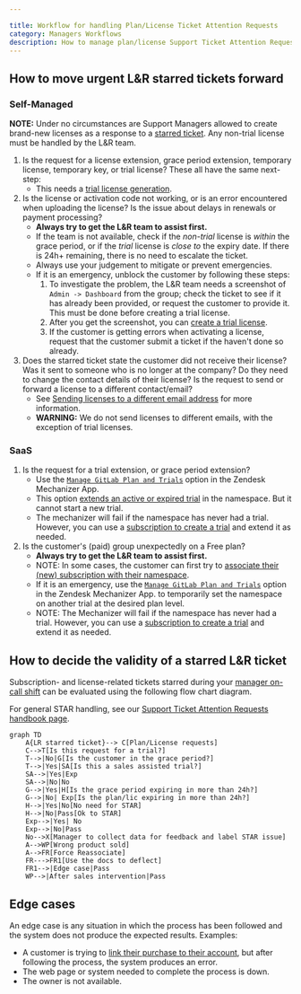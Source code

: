 ```yaml
---

title: Workflow for handling Plan/License Ticket Attention Requests
category: Managers Workflows
description: How to manage plan/license Support Ticket Attention Requests
---
```




## How to move urgent L&R starred tickets forward

### Self-Managed

**NOTE:** Under no circumstances are Support Managers allowed to create brand-new licenses as a response to a [starred ticket](/handbook/support/internal-support/support-ticket-attention-requests). Any non-trial license must be handled by the L&R team.

1. Is the request for a license extension, grace period extension, temporary license, temporary key, or trial license? These all have the same next-step:
    - This needs a [trial license generation](/handbook/support/license-and-renewals/workflows/self-managed/trials).
1. Is the license or activation code not working, or is an error encountered when uploading the license? Is the issue about delays in renewals or payment processing?
    - **Always try to get the L&R team to assist first.**
    - If the team is not available, check if the *non-trial* license is *within* the grace period, or if the *trial* license is *close to* the expiry date. If there is 24h+ remaining, there is no need to escalate the ticket.
    - Always use your judgement to mitigate or prevent emergencies.
    - If it is an emergency, unblock the customer by following these steps:
      1. To investigate the problem, the L&R team needs a screenshot of `Admin -> Dashboard` from the group; check the ticket to see if it has already been provided, or request the customer to provide it. This must be done before creating a trial license.
      1. After you get the screenshot, you can [create a trial license](/handbook/support/license-and-renewals/workflows/self-managed/trials).
      1. If the customer is getting errors when activating a license, request that the customer submit a ticket if the haven't done so already.
1. Does the starred ticket state the customer did not receive their license? Was it sent to someone who is no longer at the company? Do they need to change the contact details of their license? Is the request to send or forward a license to a different contact/email?
    - See [Sending licenses to a different email address](/handbook/support/license-and-renewals/workflows/self-managed/sending_license_to_different_email) for more information.
    - **WARNING:** We do not send licenses to different emails, with the exception of trial licenses.

### SaaS

1. Is the request for a trial extension, or grace period extension?
    - Use the [`Manage GitLab Plan and Trials`](/handbook/support/license-and-renewals/workflows/customersdot/mechanizer#update-gitlab-subscription-or-customer-trial) option in the Zendesk Mechanizer App.
    - This option [extends an active or expired trial](/handbook/support/license-and-renewals/workflows/saas/trials_and_plan_change#extending-trials) in the namespace. But it cannot start a new trial.
    - The mechanizer will fail if the namespace has never had a trial. However, you can use a [subscription to create a trial](/handbook/support/license-and-renewals/workflows/saas/trials_and_plan_change#extending-trials) and extend it as needed.
1. Is the customer's (paid) group unexpectedly on a Free plan?
    - **Always try to get the L&R team to assist first.**
    - NOTE: In some cases, the customer can first try to [associate their (new) subscription with their namespace](/handbook/support/license-and-renewals/workflows/saas/associate_subscription_and_namespace#customer-self-serve-associating-the-subscription-and-namespace).
    - If it is an emergency, use the [`Manage GitLab Plan and Trials`](/handbook/support/license-and-renewals/workflows/customersdot/mechanizer#update-gitlab-subscription-or-customer-trial) option in the Zendesk Mechanizer App.
    to temporarily set the namespace on another trial at the desired plan level.
    - NOTE: The Mechanizer will fail if the namespace has never had a trial. However, you can use a [subscription to create a trial](/handbook/support/license-and-renewals/workflows/saas/trials_and_plan_change#extending-trials) and extend it as needed.

## How to decide the validity of a starred L&R ticket

Subscription- and license-related tickets starred during your [manager on-call shift](/handbook/support/workflows/support_manager-on-call) can be evaluated using the following flow chart diagram.

For general STAR handling, see our [Support Ticket Attention Requests handbook page](/handbook/support/internal-support/support-ticket-attention-requests).

```mermaid
graph TD
    A{LR starred ticket}--> C[Plan/License requests]
    C-->T[Is this request for a trial?]
    T-->|No|G[Is the customer in the grace period?]
    T-->|Yes|SA[Is this a sales assisted trial?]
    SA-->|Yes|Exp
    SA-->|No|No
    G-->|Yes|H[Is the grace period expiring in more than 24h?]
    G-->|No| Exp[Is the plan/lic expiring in more than 24h?]
    H-->|Yes|No[No need for STAR]
    H-->|No|Pass[Ok to STAR]
    Exp-->|Yes| No
    Exp-->|No|Pass
    No-->X[Manager to collect data for feedback and label STAR issue]
    A-->WP[Wrong product sold]
    A-->FR[Force Reassociate]
    FR--->FR1[Use the docs to deflect]
    FR1-->|Edge case|Pass
    WP-->|After sales intervention|Pass
```

## Edge cases

An edge case is any situation in which the process has been followed and the system does not produce the expected results. Examples:

- A customer is trying to [link their purchase to their account](https://docs.gitlab.com/ee/subscriptions/), but after following the process, the system produces an error.
- The web page or system needed to complete the process is down.
- The owner is not available.
